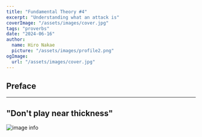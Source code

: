 ```yaml
---
title: "Fundamental Theory #4"
excerpt: "Understanding what an attack is"
coverImage: "/assets/images/cover.jpg"
tags: "proverbs"
date: "2024-06-16"
author:
  name: Hiro Nakae
  picture: "/assets/images/profile2.png"
ogImage:
  url: "/assets/images/cover.jpg"
---
```


## Preface

---

## "Don't play near thickness"

![image info](/assets/blog/proverb19/DontApproachThickness.PNG)
